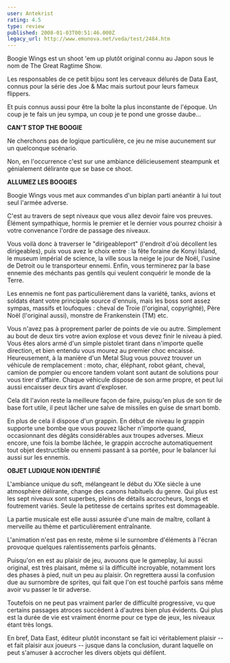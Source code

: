```yaml
---
user: Antekrist
rating: 4.5
type: review
published: 2008-01-03T00:51:46.000Z
legacy_url: http://www.emunova.net/veda/test/2484.htm
---
```

Boogie Wings est un shoot 'em up plutôt original connu au Japon sous le nom de The Great Ragtime Show.  

Les responsables de ce petit bijou sont les cerveaux délurés de Data East, connus pour la série des Joe & Mac mais surtout pour leurs fameux flippers.  

Et puis connus aussi pour être la boîte la plus inconstante de l'époque. Un coup je te fais un jeu sympa, un coup je te pond une grosse daube...  

  

**CAN'T STOP THE BOOGIE**  

Ne cherchons pas de logique particulière, ce jeu ne mise aucunement sur un quelconque scénario.  

Non, en l'occurrence c'est sur une ambiance délicieusement steampunk et génialement délirante que se base ce shoot.  

  

**ALLUMEZ LES BOOGIES**  

Boogie Wings vous met aux commandes d'un biplan parti anéantir à lui tout seul l'armée adverse.  

C'est au travers de sept niveaux que vous allez devoir faire vos preuves. Élément sympathique, hormis le premier et le dernier vous pourrez choisir à votre convenance l'ordre de passage des niveaux.  

Vous voilà donc à traverser le "dirigeableport" (l'endroit d'où décollent les dirigeables), puis vous avez le choix entre : la fête foraine de Konyi Island, le museum impérial de science, la ville sous la neige le jour de Noël, l'usine de Detroit ou le transporteur ennemi. Enfin, vous terminerez par la base ennemie des méchants pas gentils qui veulent conquérir le monde de la Terre.  

Les ennemis ne font pas particulièrement dans la variété, tanks, avions et soldats étant votre principale source d'ennuis, mais les boss sont assez sympas, massifs et loufoques : cheval de Troie (l'original, copyrighté), Père Noël (l'original aussi), monstre de Frankenstein (TM) etc.  

Vous n'avez pas à proprement parler de points de vie ou autre. Simplement au bout de deux tirs votre avion explose et vous devez finir le niveau à pied. Vous êtes alors armé d'un simple pistolet tirant dans n'importe quelle direction, et bien entendu vous mourez au premier choc encaissé. Heureusement, à la manière d'un Metal Slug vous pouvez trouver un véhicule de remplacement : moto, char, éléphant, robot géant, cheval, camion de pompier ou encore tandem volant sont autant de solutions pour vous tirer d'affaire. Chaque véhicule dispose de son arme propre, et peut lui aussi encaisser deux tirs avant d'exploser.  

Cela dit l'avion reste la meilleure façon de faire, puisqu'en plus de son tir de base fort utile, il peut lâcher une salve de missiles en guise de smart bomb.  

En plus de cela il dispose d'un grappin. En début de niveau le grappin supporte une bombe que vous pouvez lâcher n'importe quand, occasionnant des dégâts considérables aux troupes adverses. Mieux encore, une fois la bombe lâchée, le grappin accroche automatiquement tout objet destructible ou ennemi passant à sa portée, pour le balancer lui aussi sur les ennemis.  

  

**OBJET LUDIQUE NON IDENTIFIÉ**  

L'ambiance unique du soft, mélangeant le début du XXe siècle à une atmosphère délirante, change des canons habituels du genre. Qui plus est les sept niveaux sont superbes, pleins de détails accrocheurs, longs et foutrement variés. Seule la petitesse de certains sprites est dommageable.  

La partie musicale est elle aussi assurée d'une main de maître, collant à merveille au thème et particulièrement entraînante.  

L'animation n'est pas en reste, même si le surnombre d'éléments à l'écran provoque quelques ralentissements parfois gênants.  

Puisqu'on en est au plaisir de jeu, avouons que le gameplay, lui aussi original, est très plaisant, même si la difficulté incroyable, notamment lors des phases à pied, nuit un peu au plaisir. On regrettera aussi la confusion due au surnombre de sprites, qui fait que l'on est touché parfois sans même avoir vu passer le tir adverse.  

Toutefois on ne peut pas vraiment parler de difficulté progressive, vu que certains passages atroces succèdent à d'autres bien plus évidents. Qui plus est la durée de vie est vraiment énorme pour ce type de jeux, les niveaux étant très longs.  

En bref, Data East, éditeur plutôt inconstant se fait ici véritablement plaisir -- et fait plaisir aux joueurs -- jusque dans la conclusion, durant laquelle on peut s'amuser à accrocher les divers objets qui défilent.